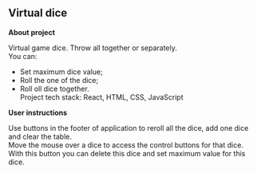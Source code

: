 ## Virtual dice

**About project**

Virtual game dice. Throw all together or separately.  
You can:
- Set maximum dice value;
- Roll the one of the dice;
- Roll oll dice together.  
Project tech stack: React, HTML, CSS, JavaScript

**User instructions**

Use buttons in the footer of application to reroll all the dice, add one dice and clear the table.  
Move the mouse over a dice to access the control buttons for that dice. With this button you can delete this dice and set maximum value for this dice.

